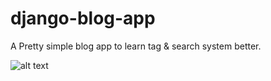 # django-blog-app
A Pretty simple blog app to learn tag & search system better.

![alt text](https://i.hizliresim.com/3MW6Mq.gif)
